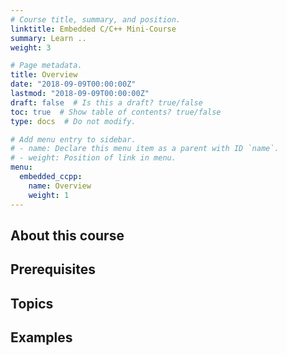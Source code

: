 ```yaml
---
# Course title, summary, and position.
linktitle: Embedded C/C++ Mini-Course
summary: Learn ..
weight: 3

# Page metadata.
title: Overview
date: "2018-09-09T00:00:00Z"
lastmod: "2018-09-09T00:00:00Z"
draft: false  # Is this a draft? true/false
toc: true  # Show table of contents? true/false
type: docs  # Do not modify.

# Add menu entry to sidebar.
# - name: Declare this menu item as a parent with ID `name`.
# - weight: Position of link in menu.
menu:
  embedded_ccpp:
    name: Overview
    weight: 1
---
```



## About this course

## Prerequisites

## Topics

## Examples
